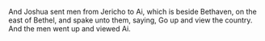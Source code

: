 And Joshua sent men from Jericho to Ai, which is beside Bethaven, on the east of Bethel, and spake unto them, saying, Go up and view the country. And the men went up and viewed Ai.
